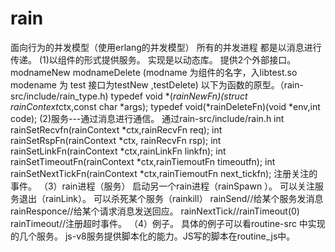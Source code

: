 rain
====

面向行为的并发模型（使用erlang的并发模型）
所有的并发进程 都是以消息进行传递。
(1)以组件的形式提供服务。
	实现是以动态库。
	提供2个外部接口。
	modnameNew modnameDelete 
	(modname 为组件的名字，入libtest.so modename 为 test 接口为testNew ,testDelete)
	以下为函数的原型。（rain-src/include/rain_type.h)
	typedef void *(*rainNewFn)(struct rainContext*ctx,const char *args);
	typedef void(*rainDeleteFn)(void *env,int code);
(2)服务---通过消息进行通信。
	通过rain-src/include/rain.h
	int rainSetRecvfn(rainContext *ctx,rainRecvFn req);
	int rainSetRspFn(rainContext *ctx, rainRecvFn rsp);
	int rainSetLinkFn(rainContext *ctx,rainLinkFn linkfn);
	int rainSetTimeoutFn(rainContext *ctx,rainTiemoutFn timeoutfn);
	int rainSetNextTickFn(rainContext *ctx,rainTiemoutFn next_tickfn);
	注册关注的事件。
（3）rain进程（服务）
	启动另一个rain进程（rainSpawn ）。
	可以关注服务退出（rainLink）。
	可以杀死某个服务（rainkill）
	rainSend//给某个服务发消息
	rainResponce//给某个请求消息发送回应。
	rainNextTick//rainTimeout(0)
	rainTimeout//注册超时事件。
（4）例子。
具体的例子可以看routine-src 中实现的几个服务。
js-v8服务提供脚本化的能力。JS写的脚本在routine_js中。